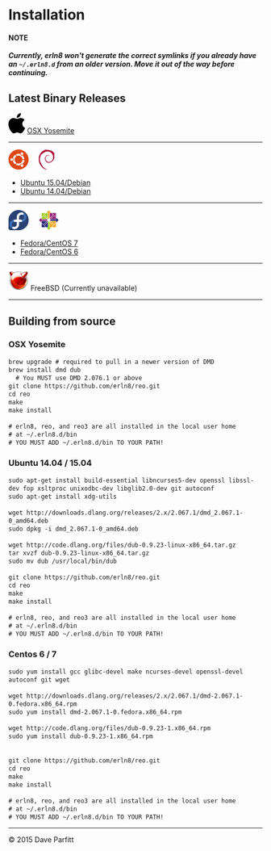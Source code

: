 # Installation 

#### NOTE

***Currently, erln8 won't generate the correct symlinks if you already have an `~/.erln8.d` from an older version. Move it out of the way before continuing.***

## Latest Binary Releases


![OSX Yosemite](img/apple_logo.png) [OSX Yosemite](https://s3.amazonaws.com/erln8/binaries/osx10.10/erln8_osx.tgz)

---

![Ubuntu](img/ubuntu_logo.png) &nbsp;&nbsp;&nbsp; ![Debian](img/debian_logo.png) 

- [Ubuntu 15.04/Debian](https://s3.amazonaws.com/erln8/binaries/ubuntu1504/erln8_ubuntu1504.tgz)
- [Ubuntu 14.04/Debian](https://s3.amazonaws.com/erln8/binaries/ubuntu1404/erln8_ubuntu1404.tgz)

---

![Fedora](img/fedora_logo.png) &nbsp;&nbsp;&nbsp; ![CentOS](img/centos_logo.png) 

- [Fedora/CentOS 7](https://s3.amazonaws.com/erln8/binaries/centos7/erln8_centos7.tgz)
- [Fedora/CentOS 6](https://s3.amazonaws.com/erln8/binaries/centos6/erln8_centos6.tgz)

--- 
![FreeBSD](img/freebsd_logo.png) FreeBSD (Currently unavailable)

---

## Building from source

### OSX Yosemite

```text
brew upgrade # required to pull in a newer version of DMD
brew install dmd dub
  # You MUST use DMD 2.076.1 or above
git clone https://github.com/erln8/reo.git
cd reo
make
make install

# erln8, reo, and reo3 are all installed in the local user home
# at ~/.erln8.d/bin
# YOU MUST ADD ~/.erln8.d/bin TO YOUR PATH!
```

### Ubuntu 14.04 / 15.04

```text
sudo apt-get install build-essential libncurses5-dev openssl libssl-dev fop xsltproc unixodbc-dev libglib2.0-dev git autoconf
sudo apt-get install xdg-utils

wget http://downloads.dlang.org/releases/2.x/2.067.1/dmd_2.067.1-0_amd64.deb
sudo dpkg -i dmd_2.067.1-0_amd64.deb

wget http://code.dlang.org/files/dub-0.9.23-linux-x86_64.tar.gz
tar xvzf dub-0.9.23-linux-x86_64.tar.gz
sudo mv dub /usr/local/bin/dub

git clone https://github.com/erln8/reo.git
cd reo
make
make install

# erln8, reo, and reo3 are all installed in the local user home
# at ~/.erln8.d/bin
# YOU MUST ADD ~/.erln8.d/bin TO YOUR PATH!
```

### Centos 6 / 7

```text
sudo yum install gcc glibc-devel make ncurses-devel openssl-devel autoconf git wget

wget http://downloads.dlang.org/releases/2.x/2.067.1/dmd-2.067.1-0.fedora.x86_64.rpm
sudo yum install dmd-2.067.1-0.fedora.x86_64.rpm

wget http://code.dlang.org/files/dub-0.9.23-1.x86_64.rpm
sudo yum install dub-0.9.23-1.x86_64.rpm


git clone https://github.com/erln8/reo.git
cd reo
make
make install

# erln8, reo, and reo3 are all installed in the local user home
# at ~/.erln8.d/bin
# YOU MUST ADD ~/.erln8.d/bin TO YOUR PATH!
```





---

© 2015 Dave Parfitt
